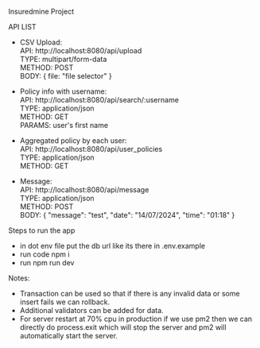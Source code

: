 Insuredmine Project

API LIST
* CSV Upload: <br />
  API: http://localhost:8080/api/upload <br />
  TYPE: multipart/form-data <br />
  METHOD: POST <br />
  BODY: { file: "file selector" } <br />

* Policy info with username: <br />
  API: http://localhost:8080/api/search/:username <br />
  TYPE: application/json <br />
  METHOD: GET <br />
  PARAMS: user's first name <br />

* Aggregated policy by each user: <br />
  API: http://localhost:8080/api/user_policies <br />
  TYPE: application/json <br />
  METHOD: GET <br />

* Message: <br />
  API: http://localhost:8080/api/message <br />
  TYPE: application/json <br />
  METHOD: POST <br />
  BODY: { "message": "test", "date": "14/07/2024", "time": "01:18" } <br />

Steps to run the app
- in dot env file put the db url like its there in .env.example
- run code npm i
- run npm run dev

Notes:
- Transaction can be used so that if there is any invalid data or some insert fails we can rollback.
- Additional validators can be added for data.
- For server restart at 70% cpu in production if we use pm2 then we can directly do process.exit which will stop the server and pm2 will automatically start the server.